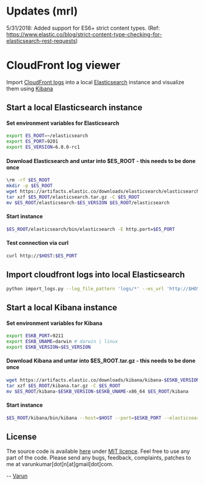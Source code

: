 # Updates (mrl)

5/31/2018: Added support for ES6+ strict content types. (Ref: https://www.elastic.co/blog/strict-content-type-checking-for-elasticsearch-rest-requests)

# CloudFront log viewer

Import [CloudFront logs](http://docs.aws.amazon.com/AmazonCloudFront/latest/DeveloperGuide/AccessLogs.html#LogFileFormat) into a local [Elasticsearch](https://www.elastic.co/products/elasticsearch) instance and visualize them using [Kibana](https://www.elastic.co/products/kibana)

## Start a local Elasticsearch instance

#### Set environment variables for Elasticsearch
```bash
export ES_ROOT=~/elasticsearch
export ES_PORT=9201
export ES_VERSION=6.0.0-rc1
```

#### Download Elasticsearch and untar into $ES_ROOT - this needs to be done once
```bash
\rm -rf $ES_ROOT
mkdir -p $ES_ROOT
wget https://artifacts.elastic.co/downloads/elasticsearch/elasticsearch-$ES_VERSION.tar.gz -O $ES_ROOT/elasticsearch.tar.gz
tar xzf $ES_ROOT/elasticsearch.tar.gz -C $ES_ROOT
mv $ES_ROOT/elasticsearch-$ES_VERSION $ES_ROOT/elasticsearch
```

#### Start instance
```bash
$ES_ROOT/elasticsearch/bin/elasticsearch -E http.port=$ES_PORT
```

#### Test connection via curl
```bash
curl http://$HOST:$ES_PORT
```

## Import cloudfront logs into local Elasticsearch
```bash
python import_logs.py --log_file_pattern 'logs/*' --es_url 'http://$HOST:$ES_PORT' --index cloudfront --type prod --clean_index --verbosity INFO
```

## Start a local Kibana instance

#### Set environment variables for Kibana
```bash
export ESKB_PORT=9211
export ESKB_UNAME=darwin # darwin | linux
export ESKB_VERSION=$ES_VERSION
```

#### Download Kibana and untar into $ES_ROOT.tar.gz - this needs to be done once
```bash
wget https://artifacts.elastic.co/downloads/kibana/kibana-$ESKB_VERSION-$ESKB_UNAME-x86_64.tar.gz -O $ES_ROOT/kibana.tar.gz
tar xzf $ES_ROOT/kibana.tar.gz -C $ES_ROOT
mv $ES_ROOT/kibana-$ESKB_VERSION-$ESKB_UNAME-x86_64 $ES_ROOT/kibana
```

#### Start instance
```bash
$ES_ROOT/kibana/bin/kibana --host=$HOST --port=$ESKB_PORT --elasticsearch=http://$HOST:$ES_PORT
```

## License
The source code is available [here](https://github.com/varunkumar/google-input-tools) under [MIT licence](http://varunkumar.mit-license.org/). Feel free to use any part of the code. Please send any bugs, feedback, complaints, patches to me at varunkumar[dot]n[at]gmail[dot]com.

-- [Varun](http://www.varunkumar.me)
